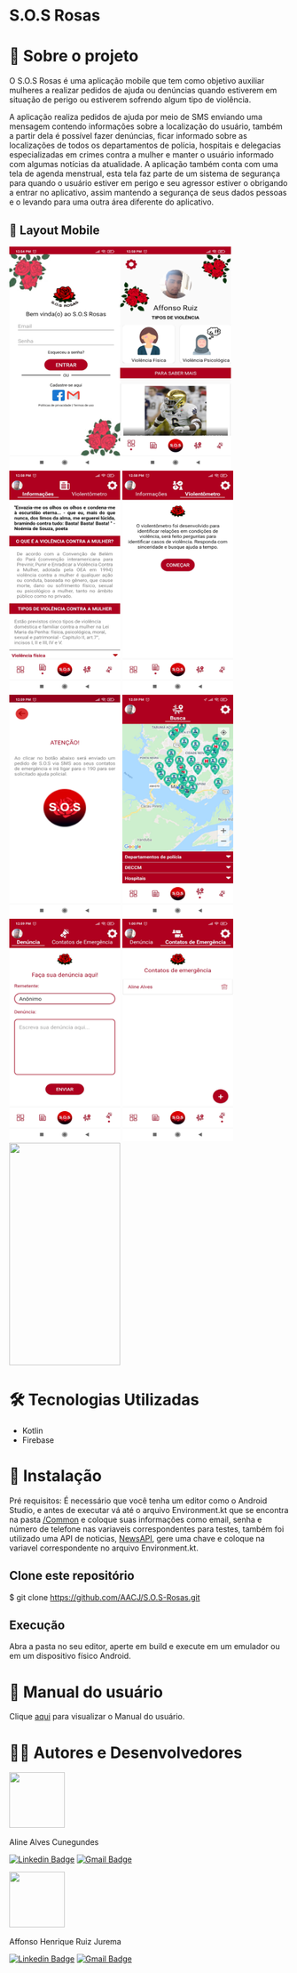 # S.O.S Rosas

# :closed_book: Sobre o projeto

O S.O.S Rosas é uma aplicação mobile que tem como objetivo auxiliar mulheres a realizar pedidos de ajuda ou denúncias quando estiverem em situação de perigo ou estiverem sofrendo algum tipo de violência.

A aplicação realiza pedidos de ajuda por meio de SMS enviando uma mensagem contendo informações sobre a localização do usuário, também a partir dela é possível fazer denúncias, ficar informado sobre as localizações de todos os departamentos de polícia, hospitais e delegacias especializadas em crimes contra a mulher e manter o usuário informado com algumas notícias da atualidade. A aplicação também conta com uma tela de agenda menstrual, esta tela faz parte de um sistema de segurança para quando o usuário estiver em perigo e seu agressor estiver o obrigando a entrar no aplicativo, assim mantendo a segurança de seus dados pessoas e o levando para uma outra área diferente do aplicativo.

## :iphone: Layout Mobile

<p float="left">
<img src="https://github.com/AACJ/S.O.S-Rosas/blob/master/assets/Screenshot_2021-05-02-12-54-43-207_com.example.sosrosas.jpg" width="200" height="400" style="float:left"/> 
  
<img src="https://github.com/AACJ/S.O.S-Rosas/blob/master/assets/Screenshot_2021-05-02-12-58-37-922_com.example.sosrosas.jpg" width="200" height="400"/>

<img src="https://github.com/AACJ/S.O.S-Rosas/blob/master/assets/Screenshot_2021-05-02-12-58-47-791_com.example.sosrosas.jpg" width="200" height="400"/>

<img src="https://github.com/AACJ/S.O.S-Rosas/blob/master/assets/Screenshot_2021-05-02-12-58-54-527_com.example.sosrosas.jpg" width="200" height="400"/>

<img src="https://github.com/AACJ/S.O.S-Rosas/blob/master/assets/Screenshot_2021-05-02-12-59-14-595_com.example.sosrosas.jpg" width="200" height="400"/>

<img src="https://github.com/AACJ/S.O.S-Rosas/blob/master/assets/Screenshot_2021-05-02-12-59-23-140_com.example.sosrosas.jpg" width="200" height="400"/>

<img src="https://github.com/AACJ/S.O.S-Rosas/blob/master/assets/Screenshot_2021-05-02-12-59-26-978_com.example.sosrosas.jpg" width="200" height="400"/>

<img src="https://github.com/AACJ/S.O.S-Rosas/blob/master/assets/Screenshot_2021-05-02-13-00-15-380_com.example.sosrosas.jpg" width="200" height="400"/>

<img src="https://github.com/CunegundesA/S.O.S-Rosas/blob/master/assets/WhatsApp%20Image%202021-05-14%20at%2015.07.24.jpeg" width="200" height="400"/>
</p>

# 🛠 Tecnologias Utilizadas

- Kotlin
- Firebase

# :rocket: Instalação

Pré requisitos: É necessário que você tenha um editor como o Android Studio, e antes de executar vá até o arquivo Environment.kt que se encontra na pasta [/Common](https://github.com/AACJ/S.O.S-Rosas/tree/master/app/src/main/java/com/example/sosrosas/Common) e coloque suas informações como email, senha e número de telefone nas variaveis correspondentes para testes, também foi utilizado uma API de noticias, [NewsAPI](https://newsapi.org/s/google-news-br-api), gere uma chave e coloque na variavel correspondente no arquivo Environment.kt.

## Clone este repositório
$ git clone https://github.com/AACJ/S.O.S-Rosas.git

## Execução
Abra a pasta no seu editor, aperte em build e execute em um emulador ou em um dispositivo físico Android. 

# :notebook: Manual do usuário 

Clique [aqui](https://github.com/AACJ/S.O.S-Rosas/blob/master/assets/Manual%20do%20usu%C3%A1rio-%20S.O.S%20Rosas.pdf) para visualizar o Manual do usuário.

# 👨‍💻 Autores e Desenvolvedores

<img src="https://media-exp1.licdn.com/dms/image/C4D03AQHDufARiPFmWA/profile-displayphoto-shrink_200_200/0/1616451594388?e=1625702400&v=beta&t=nfpi5kwhBI_Ygz9rFwO4_ayDAaTNy55oBNkV1wa19Yw" width="100" height="100"/>

Aline Alves Cunegundes

[![Linkedin Badge](https://img.shields.io/badge/-Aline%20Alves%20Cunegundes-blue?style=flat-square&logo=Linkedin&logoColor=white&link=https://www.linkedin.com/in/aline-alves-cunegundes-008029121/)](https://www.linkedin.com/in/aline-alves-cunegundes-008029121/) 
[![Gmail Badge](https://img.shields.io/badge/-alvescunegundes@gmail.com-d93025?style=flat-square&logo=Gmail&logoColor=white&link=mailto:alvescunegundes@gmail.com)](mailto:alvescunegundes@gmail.com)

<img src="https://avatars.githubusercontent.com/u/43937107?s=400&u=5b83906cad7f603ae198f1c3c98e6bf60249c218&v=4" width="100" height="100" border-radius="50"/>

Affonso Henrique Ruiz Jurema

[![Linkedin Badge](https://img.shields.io/badge/-Affonso%20Henrique%20Ruiz%20Jurema-blue?style=flat-square&logo=Linkedin&logoColor=white&link=https://www.linkedin.com/in/affonso-henrique-ruiz-jurema-b8744b210/)](https://www.linkedin.com/in/affonso-henrique-ruiz-jurema-b8744b210/)
[![Gmail Badge](https://img.shields.io/badge/-affonsohenriqueruiz@gmail.com-d93025?style=flat-square&logo=Gmail&logoColor=white&link=mailto:affonsohenriqueruiz@gmail.com)](mailto:affonsohenriqueruiz@gmail.com)



